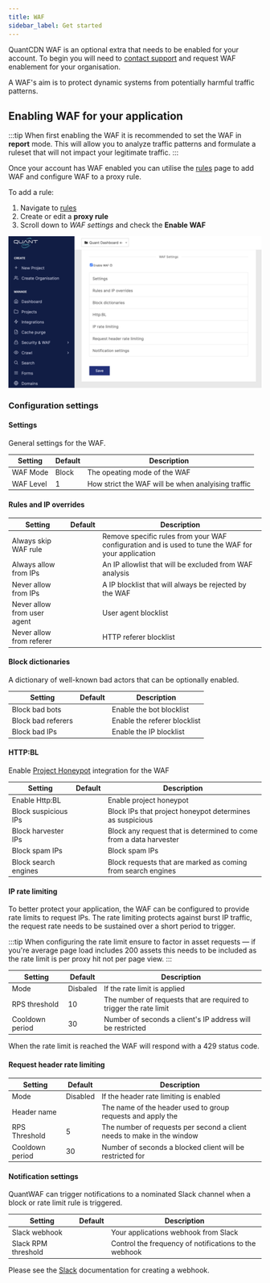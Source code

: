 ```yaml
---
title: WAF
sidebar_label: Get started
---
```


QuantCDN WAF is an optional extra that needs to be enabled for your account. To begin you will need to [contact support](https://support.quantcdn.io) and request WAF enablement for your organisation.

A WAF's aim is to protect dynamic systems from potentially harmful traffic patterns.

## Enabling WAF for your application

:::tip
When first enabling the WAF it is recommended to set the WAF in **report** mode. This will allow you to analyze traffic patterns and formulate a ruleset that will not impact your legitimate traffic.
:::

Once your account has WAF enabled you can utilise the [rules](https://dashboard.quantcdn.io/rules) page to add WAF and configure WAF to a proxy rule.

To add a rule:
1. Navigate to [rules](https://dashboard.quantcdn.io/rules)
2. Create or edit a **proxy rule**
3. Scroll down to *WAF settings* and check the **Enable WAF**

![Quant Proxy Rule configuration](/img/waf/proxy-rule.png)

### Configuration settings

#### Settings

General settings for the WAF.

| Setting   | Default | Description                                        |
| --------- | ------- | -------------------------------------------------- |
| WAF Mode  | Block   | The opeating mode of the WAF                       |
| WAF Level | 1       | How strict the WAF will be when analyising traffic |

#### Rules and IP overrides

| Setting                     | Default | Description                                                                                        |
| --------------------------- | ------- | -------------------------------------------------------------------------------------------------- |
| Always skip WAF rule        |         | Remove specific rules from your WAF configuration and is used to tune the WAF for your application |
| Always allow from IPs       |         | An IP allowlist that will be excluded from WAF analysis                                            |
| Never allow from IPs        |         | A IP blocklist that will always be rejected by the WAF                                             |
| Never allow from user agent |         | User agent blocklist                                                                               |
| Never allow from referer    |         | HTTP referer blocklist                                                                             |

#### Block dictionaries

A dictionary of well-known bad actors that can be optionally enabled.

| Setting            | Default | Description                  |
| ------------------ | ------- | ---------------------------- |
| Block bad bots     |         | Enable the bot blocklist     |
| Block bad referers |         | Enable the referer blocklist |
| Block bad IPs      |         | Enable the IP blocklist      |

#### HTTP:BL

Enable [Project Honeypot](https://www.projecthoneypot.org/httpbl.php) integration for the WAF

| Setting              | Default | Description                                                        |
| -------------------- | ------- | ------------------------------------------------------------------ |
| Enable Http:BL       |         | Enable project honeypot                                            |
| Block suspicious IPs |         | Block IPs that project honeypot determines as suspicious           |
| Block harvester IPs  |         | Block any request that is determined to come from a data harvester |
| Block spam IPs       |         | Block spam IPs                                                     |
| Block search engines |         | Block requests that are marked as coming from search engines |

#### IP rate limiting

To better protect your application, the WAF can be configured to provide rate limits to request IPs. The rate limiting protects against burst IP traffic, the request rate needs to be sustained over a short period to trigger.

:::tip
When configuring the rate limit ensure to factor in asset requests — if you're average page load includes 200 assets this needs to be included as the rate limit is per proxy hit not per page view.
:::

| Setting         | Default  | Description                                                        |
| --------------- | -------- | ------------------------------------------------------------------ |
| Mode            | Disbaled | If the rate limit is applied                                       |
| RPS threshold   | 10       | The number of requests that are required to trigger the rate limit |
| Cooldown period | 30       | Number of seconds a client's IP address will be restricted |

When the rate limit is reached the WAF will respond with a 429 status code.

#### Request header rate limiting

| Setting         | Default  | Description                                                            |
| --------------- | -------- | ---------------------------------------------------------------------- |
| Mode            | Disabled | If the header rate limiting is enabled                                 |
| Header name     |          | The name of the header used to group requests and apply the            |
| RPS Threshold   | 5        | The number of requests per second a client needs to make in the window |
| Cooldown period | 30       | Number of seconds a blocked client will be restricted for |

#### Notification settings

QuantWAF can trigger notifications to a nominated Slack channel when a block or rate limit rule is triggered.

| Setting             | Default | Description                                           |
| ------------------- | ------- | ----------------------------------------------------- |
| Slack webhook       |         | Your applications webhook from Slack                  |
| Slack RPM threshold |         | Control the frequency of notifications to the webhook |

Please see the [Slack](https://api.slack.com/messaging/webhooks) documentation for creating a webhook.
